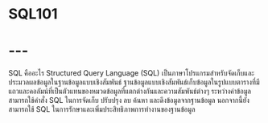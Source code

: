 # SQL101

# ---
SQL คืออะไร
Structured Query Language (SQL) เป็นภาษาโปรแกรมสำหรับจัดเก็บและประมวลผลข้อมูลในฐานข้อมูลแบบเชิงสัมพันธ์ ฐานข้อมูลแบบเชิงสัมพันธ์เก็บข้อมูลในรูปแบบตารางที่มีแถวและคอลัมน์ที่เป็นตัวแทนของหมวดข้อมูลที่แตกต่างกันและความสัมพันธ์ต่างๆ ระหว่างค่าข้อมูล สามารถใช้คำสั่ง SQL ในการจัดเก็บ ปรับปรุง ลบ ค้นหา และดึงข้อมูลจากฐานข้อมูล นอกจากนี้ยังสามารถใช้ SQL ในการรักษาและเพิ่มประสิทธิภาพการทำงานของฐานข้อมูล

